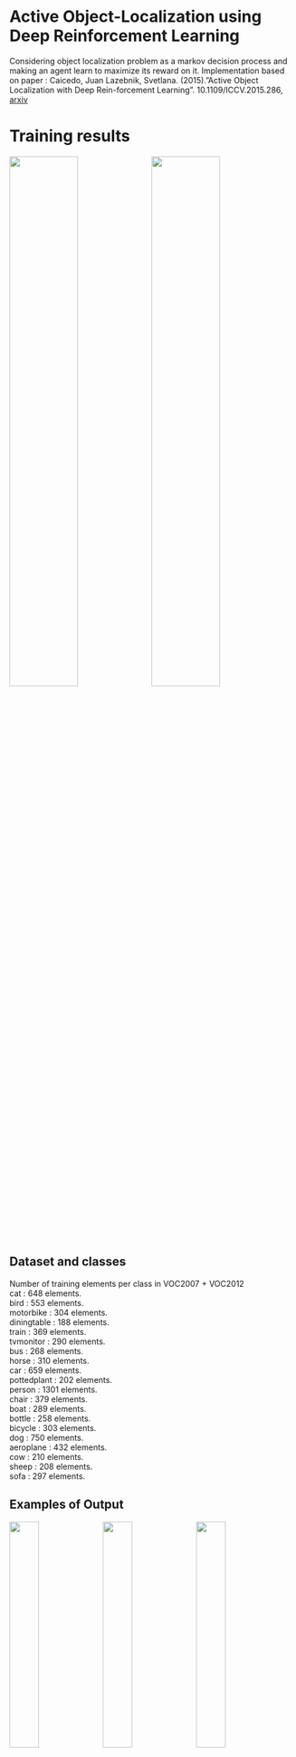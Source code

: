 # Active Object-Localization using Deep Reinforcement Learning
Considering object localization problem as a markov decision process and making an agent learn to maximize its reward on it.
Implementation based on paper : Caicedo, Juan  Lazebnik, Svetlana. (2015).”Active Object Localization with Deep Rein-forcement Learning”. 10.1109/ICCV.2015.286, <a href="https://arxiv.org/abs/1511.06015#:~:text=We%20present%20an%20active%20detection%20model%20for%20localizing%20objects%20in%20scenes.&text=This%20agent%20learns%20to%20deform,objects%20following%20top-down%20reasoning.">arxiv</a>

# Training results

<p float="left">
  <img src="https://github.com/raysr/Active-Object-Localization-Deep-Reinforcement-Learning/blob/master/media/ap_over_epochs.png" width="49%" />
  <img src="https://github.com/raysr/Active-Object-Localization-Deep-Reinforcement-Learning/blob/master/media/recall_over_epochs.png" width="49%" /> 
</p>



## Dataset and classes
Number of training elements per class in VOC2007 + VOC2012 <br>
cat : 648 elements.<br>
bird : 553 elements.       <br>
motorbike : 304 elements.  <br>
diningtable : 188 elements.<br>
train : 369 elements.      <br>
tvmonitor : 290 elements.  <br>
bus : 268 elements.        <br>
horse : 310 elements.      <br>
car : 659 elements.<br>
pottedplant : 202 elements.<br>
person : 1301 elements.<br>
chair : 379 elements.<br>
boat : 289 elements.<br>
bottle : 258 elements.<br>
bicycle : 303 elements.<br>
dog : 750 elements.<br>
aeroplane : 432 elements.<br>
cow : 210 elements.<br>
sheep : 208 elements.<br>
sofa : 297 elements.<br>



## Examples of Output
<p float="left">
  <img src="https://github.com/raysr/Active-Object-Localization-Deep-Reinforcement-Learning/blob/master/media/movie_0.gif" width="32%" />
  <img src="https://github.com/raysr/Active-Object-Localization-Deep-Reinforcement-Learning/blob/master/media/movie_1.gif" width="32%" /> 
  <img src="https://github.com/raysr/Active-Object-Localization-Deep-Reinforcement-Learning/blob/master/media/movie_2.gif" width="32%"/>
</p>


<p float="left">
<img src="https://github.com/raysr/Active-Object-Localization-Deep-Reinforcement-Learning/blob/master/media/movie_3.gif"  width="32%"/>
  <img src="https://github.com/raysr/Active-Object-Localization-Deep-Reinforcement-Learning/blob/master/media/movie_4.gif" width="32%" /> 
  <img src="https://github.com/raysr/Active-Object-Localization-Deep-Reinforcement-Learning/blob/master/media/movie_6.gif" width="32%" />
</p>


<p float="left">
<img src="https://github.com/raysr/Active-Object-Localization-Deep-Reinforcement-Learning/blob/master/media/movie_7.gif"  width="32%"/>
  <img src="https://github.com/raysr/Active-Object-Localization-Deep-Reinforcement-Learning/blob/master/media/movie_8.gif" width="32%" /> 
  <img src="https://github.com/raysr/Active-Object-Localization-Deep-Reinforcement-Learning/blob/master/media/movie_10.gif" width="32%" />
</p>


<p float="left">
<img src="https://github.com/raysr/Active-Object-Localization-Deep-Reinforcement-Learning/blob/master/media/movie_13.gif"  width="32%"/>
  <img src="https://github.com/raysr/Active-Object-Localization-Deep-Reinforcement-Learning/blob/master/media/movie_14.gif" width="32%" /> 
  <img src="https://github.com/raysr/Active-Object-Localization-Deep-Reinforcement-Learning/blob/master/media/movie_15.gif" width="32%" />
</p>


<p float="left">
<img src="https://github.com/raysr/Active-Object-Localization-Deep-Reinforcement-Learning/blob/master/media/movie_17.gif"  width="32%"/>
  <img src="https://github.com/raysr/Active-Object-Localization-Deep-Reinforcement-Learning/blob/master/media/movie_18.gif" width="32%" /> 
  <img src="https://github.com/raysr/Active-Object-Localization-Deep-Reinforcement-Learning/blob/master/media/movie_19.gif" width="32%" />
</p>



<p float="left">
<img src="https://github.com/raysr/Active-Object-Localization-Deep-Reinforcement-Learning/blob/master/media/movie_20.gif"  width="32%"/>
  <img src="https://github.com/raysr/Active-Object-Localization-Deep-Reinforcement-Learning/blob/master/media/movie_21.gif" width="32%" /> 
  <img src="https://github.com/raysr/Active-Object-Localization-Deep-Reinforcement-Learning/blob/master/media/movie_22.gif" width="32%" />
</p>


<p float="left">
<img src="https://github.com/raysr/Active-Object-Localization-Deep-Reinforcement-Learning/blob/master/media/movie_24.gif"  width="32%"/>
  <img src="https://github.com/raysr/Active-Object-Localization-Deep-Reinforcement-Learning/blob/master/media/movie_25.gif" width="32%" /> 
  <img src="https://github.com/raysr/Active-Object-Localization-Deep-Reinforcement-Learning/blob/master/media/movie_26.gif" width="32%" />
</p>

